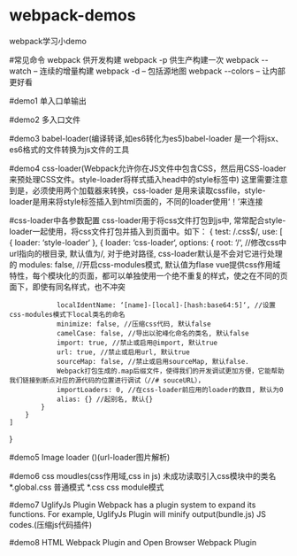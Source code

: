 # webpack-demos
webpack学习小demo

#常见命令
webpack 供开发构建
webpack -p 供生产构建一次
webpack --watch – 连续的增量构建
webpack -d – 包括源地图
webpack --colors – 让内部更好看

#demo1
单入口单输出

#demo2
多入口文件

#demo3
babel-loader(编译转译,如es6转化为es5)babel-loader 是一个将jsx、es6格式的文件转换为js文件的工具

#demo4
css-loader(Webpack允许你在JS文件中包含CSS，然后用CSS-loader来预处理CSS文件。style-loader将样式插入head中的style标签中)
这里需要注意到是，必须使用两个加载器来转换，css-loader 是用来读取cssfile，style-loader是用来将style标签插入到html页面的，不同的loader使用‘！’来连接

#css-loader中各参数配置
css-loader用于将css文件打包到js中, 常常配合style-loader一起使用，将css文件打包并插入到页面中。如下：
{
    test: /\.css$/,
    use: [
        {
            loader: ‘style-loader‘
        },
        {
            loader: ‘css-loader‘,
            options: {
                root: ‘/‘, //修改css中url指向的根目录, 默认值为/, 对于绝对路径, css-loader默认是不会对它进行处理的
                modules: false, //开启css-modules模式, 默认值为flase
                vue提供css作用域特性，每个模块化的页面，都可以单独使用一个绝不重复的样式，使之在不同的页面下，即使有同名样式，也不冲突 

                localIdentName: ‘[name]-[local]-[hash:base64:5]‘, //设置css-modules模式下local类名的命名
                minimize: false, //压缩css代码, 默认false
                camelCase: false, //导出以驼峰化命名的类名, 默认false
                import: true, //禁止或启用@import, 默认true
                url: true, //禁止或启用url, 默认true
                sourceMap: false, //禁止或启用sourceMap, 默认false.
                Webpack打包生成的.map后缀文件，使得我们的开发调试更加方便，它能帮助我们链接到断点对应的源代码的位置进行调试（//# souceURL），
                importLoaders: 0, //在css-loader前应用的loader的数目, 默认为0
                alias: {} //起别名, 默认{}
            }
        }
    ]
}

#demo5
Image loader ()(url-loader图片解析)

#demo6
css moudles(css作用域,css in js)  未成功读取引入css模块中的类名
*.global.css 普通模式
*.css css module模式

#demo7
UglifyJs Plugin 
Webpack has a plugin system to expand its functions. For example, UglifyJs Plugin will minify output(bundle.js) JS codes.(压缩js代码插件)

#demo8
HTML Webpack Plugin and Open Browser Webpack Plugin 


